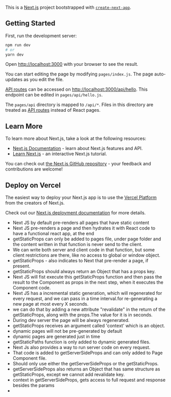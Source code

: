 This is a [Next.js](https://nextjs.org/) project bootstrapped with [`create-next-app`](https://github.com/vercel/next.js/tree/canary/packages/create-next-app).

## Getting Started

First, run the development server:

```bash
npm run dev
# or
yarn dev
```

Open [http://localhost:3000](http://localhost:3000) with your browser to see the result.

You can start editing the page by modifying `pages/index.js`. The page auto-updates as you edit the file.

[API routes](https://nextjs.org/docs/api-routes/introduction) can be accessed on [http://localhost:3000/api/hello](http://localhost:3000/api/hello). This endpoint can be edited in `pages/api/hello.js`.

The `pages/api` directory is mapped to `/api/*`. Files in this directory are treated as [API routes](https://nextjs.org/docs/api-routes/introduction) instead of React pages.

## Learn More

To learn more about Next.js, take a look at the following resources:

- [Next.js Documentation](https://nextjs.org/docs) - learn about Next.js features and API.
- [Learn Next.js](https://nextjs.org/learn) - an interactive Next.js tutorial.

You can check out [the Next.js GitHub repository](https://github.com/vercel/next.js/) - your feedback and contributions are welcome!

## Deploy on Vercel

The easiest way to deploy your Next.js app is to use the [Vercel Platform](https://vercel.com/new?utm_medium=default-template&filter=next.js&utm_source=create-next-app&utm_campaign=create-next-app-readme) from the creators of Next.js.

Check out our [Next.js deployment documentation](https://nextjs.org/docs/deployment) for more details.
- Next JS by default pre-renders all pages that have static content 
- Next JS pre-renders a page and then hydrates it with React code to have a functional react app, at the end
- getStaticProps can only be added to pages file, under page folder and the content written in that function is never send to the client.
- We can write both server and client code in that function, but some client restrictions are there, like no access to global or window object.
- getStaticProps - also indicates to Next that pre-render a page, if present.
- getStaticProps should always return an Object that has a props key.
- Next JS will fist execute this getStaticProps function and then pass the result to the Component as props in the next step, when it executes the Component code.
- Next JS has a incremental static generation, which will regenerated for every request, and we can pass in a time interval.for re-generating a new page at most every X seconds.
- we can do that by adding a new attribute "revalidate" in the return of the getStaticProps, along with the props.The value for it is in seconds.
- During dev server the page will be always regenerated.
- getStaticProps receives an argument called 'context' which is an object.
- dynamic pages will not be pre-generated by default
- dynamic pages are generated just in time
- getStaticPaths function is only added to dynamic generated files.
- Next Js also provides a way to run server code on every request.
- That code is added to getServerSideProps and can only added to Page Component file.
- Should only use either the getServerSideProps or  the getStaticProps.
-  getServerSideProps also returns an Object that has same structure as getStaticProps, except we cannot add revalidate key.
- context in getServerSideProps, gets access to full request and response besides the params
- 